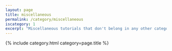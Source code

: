 ```yaml
---
layout: page
title: miscellaneous
permalink: /category/miscellaneous
iscategory: 1
excerpt: "Miscellaneous tutorials that don't belong in any other category."
---
```


{% include category.html category=page.title %}
